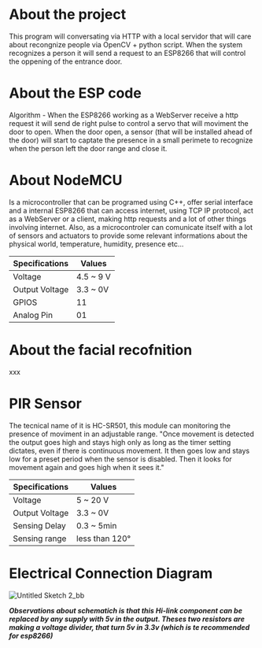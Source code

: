 # About the project
This program will conversating via HTTP with a local servidor that will care about recongnize people via OpenCV + python script. When the system recognizes a person it will send a request to an ESP8266 that will control the oppening of the entrance door. 

# About the ESP code

Algorithm - When the ESP8266 working as a WebServer receive a http request it will send de right pulse to control a servo that will moviment the door to open. When the door open, a sensor (that will be installed ahead of the door) will start to captate the presence in a small perimete to recognize when the person left the door range and close it. 

# About NodeMCU 

Is a microcontroller that can be programed using C++, offer serial interface and a internal ESP8266 that can access internet, using TCP IP protocol, act as a WebServer or a client, making http requests and a lot of other things involving internet. Also, as a microcontroler can comunicate itself with a lot of sensors and actuators to provide some relevant informations about the physical world, temperature, humidity, presence etc...

| Specifications | Values |
| -------------  | ------ |
| Voltage | 4.5 ~ 9 V|
| Output Voltage | 3.3 ~ 0V|
| GPIOS | 11 |
| Analog Pin | 01 |

# About the facial recofnition


xxx

# PIR Sensor

The tecnical name of it is HC-SR501, this module can monitoring the presence of moviment in an adjustable range. 
"Once movement is detected the output goes high and stays high only as long as the timer setting dictates, even if there is continuous movement. It then goes low and stays low for a preset period when the sensor is disabled. Then it looks for movement again and goes high when it sees it."

| Specifications | Values |
| -------------  | ------ |
| Voltage | 5 ~ 20 V|
| Output Voltage | 3.3 ~ 0V|
| Sensing Delay | 0.3 ~ 5min|
| Sensing range | less than 120° |

# Electrical Connection Diagram


![Untitled Sketch 2_bb](https://user-images.githubusercontent.com/37492251/76890456-2b433880-6866-11ea-9393-19c07e237fd9.png)

***Observations about schematich is that this Hi-link component can be replaced by any supply with 5v in the output. 
Theses two resistors are making a voltage divider, that turn 5v in 3.3v (which is te recommended for esp8266)***



